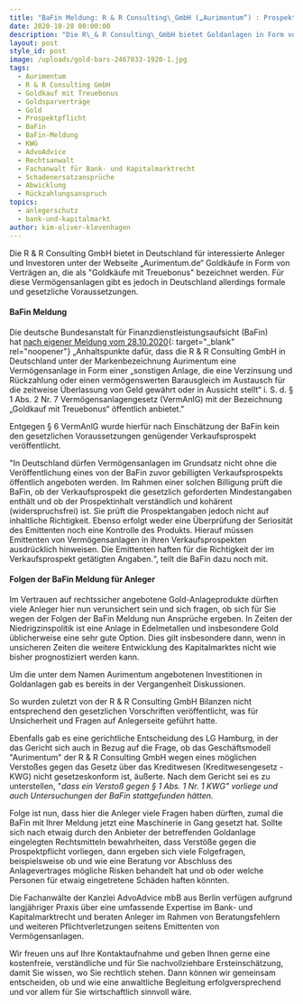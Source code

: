 ```yaml
---
title: "BaFin Meldung: R & R Consulting\_GmbH („Aurimentum“) : Prospektpflicht bei Gold-Vermögensanlage nicht beachtet"
date: 2020-10-28 00:00:00
description: "Die R\_& R Consulting\_GmbH bietet Goldanlagen in Form von Verträgen an, die \"Goldkäufe mit Treuebonus\" beinhalten. Nun gibt es eine BaFin-Meldung einen Verstoß gegen die Prospektpflicht"
layout: post
style_id: post
image: /uploads/gold-bars-2467833-1920-1.jpg
tags:
  - Aurimentum
  - R & R Consulting GmbH
  - Goldkauf mit Treuebonus
  - Goldsparverträge
  - Gold
  - Prospektpflicht
  - BaFin
  - BaFin-Meldung
  - KWG
  - AdvoAdvice
  - Rechtsanwalt
  - Fachanwalt für Bank- und Kapitalmarktrecht
  - Schadenersatzansprüche
  - Abwicklung
  - Rückzahlungsanspruch
topics:
  - anlegerschutz
  - bank-und-kapitalmarkt
author: kim-oliver-klevenhagen
---
```


Die R & R Consulting GmbH bietet in Deutschland für interessierte Anleger und Investoren unter der Webseite „Aurimentum.de“ Goldkäufe in Form von Verträgen an, die als "Goldkäufe mit Treuebonus" bezeichnet werden. Für diese Vermögensanlagen gibt es jedoch in Deutschland allerdings formale und gesetzliche Voraussetzungen.

#### BaFin Meldung

Die deutsche Bundesanstalt für Finanzdienstleistungsaufsicht (BaFin) hat&nbsp;[nach eigener Meldung vom 28.10.2020](https://www.bafin.de/SharedDocs/Veroeffentlichungen/DE/Verbrauchermitteilung/weitere/2020/meldung_201028_R_u_R_Consulting_GmbH.html){: target="_blank" rel="noopener"}&nbsp;„Anhaltspunkte dafür, dass die R & R Consulting GmbH in Deutschland unter der Markenbezeichnung Aurimentum eine Vermögensanlage in Form einer „sonstigen Anlage, die eine Verzinsung und Rückzahlung oder einen vermögenswerten Barausgleich im Austausch für die zeitweise Überlassung von Geld gewährt oder in Aussicht stellt“ i. S. d. &sect; 1 Abs. 2 Nr. 7 Vermögensanlagengesetz (VermAnlG) mit der Bezeichnung „Goldkauf mit Treuebonus“ öffentlich anbietet."

Entgegen &sect; 6 VermAnlG wurde hierfür nach Einschätzung der BaFin kein den gesetzlichen Voraussetzungen genügender Verkaufsprospekt veröffentlicht.

"In Deutschland dürfen Vermögensanlagen im Grundsatz nicht ohne die Veröffentlichung eines von der BaFin zuvor gebilligten Verkaufsprospekts öffentlich angeboten werden. Im Rahmen einer solchen Billigung prüft die BaFin, ob der Verkaufsprospekt die gesetzlich geforderten Mindestangaben enthält und ob der Prospektinhalt verständlich und kohärent (widerspruchsfrei) ist. Sie prüft die Prospektangaben jedoch nicht auf inhaltliche Richtigkeit. Ebenso erfolgt weder eine Überprüfung der Seriosität des Emittenten noch eine Kontrolle des Produkts. Hierauf müssen Emittenten von Vermögensanlagen in ihren Verkaufsprospekten ausdrücklich hinweisen. Die Emittenten haften für die Richtigkeit der im Verkaufsprospekt getätigten Angaben.“, teilt die BaFin dazu noch mit.

#### Folgen der BaFin Meldung für Anleger

Im Vertrauen auf rechtssicher angebotene Gold-Anlageprodukte dürften viele Anleger hier nun verunsichert sein und sich fragen, ob sich für Sie wegen der Folgen der BaFin Meldung nun Ansprüche ergeben. In Zeiten der Niedrigzinspolitik ist eine Anlage in Edelmetallen und insbesondere Gold üblicherweise eine sehr gute Option. Dies gilt insbesondere dann, wenn in unsicheren Zeiten die weitere Entwicklung des Kapitalmarktes nicht wie bisher prognostiziert werden kann.

Um die unter dem Namen Aurimentum angebotenen Investitionen in Goldanlagen gab es bereits in der Vergangenheit Diskussionen.

So wurden zuletzt von der R & R Consulting GmbH Bilanzen nicht entsprechend den gesetzlichen Vorschriften veröffentlicht, was für Unsicherheit und Fragen auf Anlegerseite geführt hatte.

Ebenfalls gab es eine gerichtliche Entscheidung des LG Hamburg, in der das Gericht sich auch in Bezug auf die Frage, ob das Geschäftsmodell "Aurimentum" der R & R Consulting GmbH wegen eines möglichen Versto&szlig;es gegen das Gesetz über das Kreditwesen (Kreditwesengesetz - KWG) nicht gesetzeskonform ist, äu&szlig;erte. Nach dem Gericht sei es zu unterstellen, "*dass ein Versto&szlig; gegen &sect; 1 Abs. 1 Nr. 1 KWG" vorliege und auch Untersuchungen der BaFin stattgefunden hätten.*

Folge ist nun, dass hier die Anleger viele Fragen haben dürften, zumal die BaFin mit Ihrer Meldung jetzt eine Maschinerie in Gang gesetzt hat. Sollte sich nach etwaig durch den Anbieter der betreffenden Goldanlage eingelegten Rechtsmitteln bewahrheiten, dass Verstö&szlig;e gegen die Prospektpflicht vorliegen, dann ergeben sich viele Folgefragen, beispielsweise ob und wie eine Beratung vor Abschluss des Anlagevertrages mögliche Risken behandelt hat und ob oder welche Personen für etwaig eingetretene Schäden haften könnten.

Die Fachanwälte der Kanzlei AdvoAdvice mbB aus Berlin verfügen aufgrund langjähriger Praxis über eine umfassende Expertise im Bank- und Kapitalmarktrecht und beraten Anleger im Rahmen von Beratungsfehlern und weiteren Pflichtverletzungen seitens Emittenten von Vermögensanlagen.&nbsp;

Wir freuen uns auf Ihre Kontaktaufnahme und geben Ihnen gerne eine kostenfreie, verständliche und für Sie nachvollziehbare Ersteinschätzung, damit Sie wissen, wo Sie rechtlich stehen. Dann können wir gemeinsam entscheiden, ob und wie eine anwaltliche Begleitung erfolgversprechend und vor allem für Sie wirtschaftlich sinnvoll wäre.